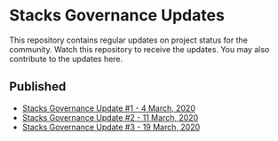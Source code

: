 # Stacks Governance Updates

This repository contains regular updates on project status for the community. Watch this repository to receive the updates. You may also contribute to the updates here.

## Published

- [Stacks Governance Update #1 - 4 March, 2020](updates/20200304-update-001.md)
- [Stacks Governance Update #2 - 11 March, 2020](updates/20200311-update-002.md)
- [Stacks Governance Update #3 - 19 March, 2020](updates/20200319-update-003.md)
